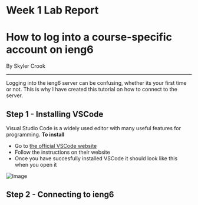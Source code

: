 # Week 1 Lab Report
# How to log into a course-specific account on ieng6
By Skyler Crook
***
Logging into the ieng6 server can be confusing, whether its your first time or not. This is why I have created this tutorial on how to connect to the server.
## Step 1 - Installing VSCode
Visual Studio Code is a widely used editor with many useful features for programming.
**To install**
* Go to [the official VSCode website](https://code.visualstudio.com/)
* Follow the instructions on their website
* Once you have succesfully installed VSCode it should look like this when you open it

![Image](https://user-images.githubusercontent.com/105748004/211958360-45aef81e-fda9-4566-b607-a2be943c350b.jpeg)

## Step 2 - Connecting to ieng6
